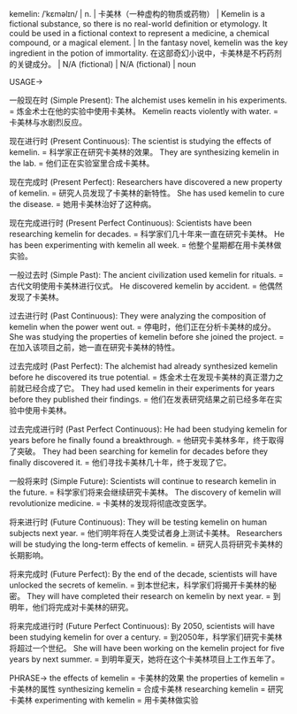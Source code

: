 kemelin: /ˈkɛməlɪn/ | n. | 卡美林（一种虚构的物质或药物） | Kemelin is a fictional substance, so there is no real-world definition or etymology. It could be used in a fictional context to represent a medicine, a chemical compound, or a magical element. |  In the fantasy novel, kemelin was the key ingredient in the potion of immortality. 在这部奇幻小说中，卡美林是不朽药剂的关键成分。 |  N/A (fictional) | N/A (fictional) | noun


USAGE->

一般现在时 (Simple Present):
The alchemist uses kemelin in his experiments. = 炼金术士在他的实验中使用卡美林。
Kemelin reacts violently with water. = 卡美林与水剧烈反应。

现在进行时 (Present Continuous):
The scientist is studying the effects of kemelin. = 科学家正在研究卡美林的效果。
They are synthesizing kemelin in the lab. = 他们正在实验室里合成卡美林。

现在完成时 (Present Perfect):
Researchers have discovered a new property of kemelin. = 研究人员发现了卡美林的新特性。
She has used kemelin to cure the disease. = 她用卡美林治好了这种病。

现在完成进行时 (Present Perfect Continuous):
Scientists have been researching kemelin for decades. = 科学家们几十年来一直在研究卡美林。
He has been experimenting with kemelin all week. = 他整个星期都在用卡美林做实验。

一般过去时 (Simple Past):
The ancient civilization used kemelin for rituals. = 古代文明使用卡美林进行仪式。
He discovered kemelin by accident. = 他偶然发现了卡美林。


过去进行时 (Past Continuous):
They were analyzing the composition of kemelin when the power went out. = 停电时，他们正在分析卡美林的成分。
She was studying the properties of kemelin before she joined the project. = 在加入该项目之前，她一直在研究卡美林的特性。

过去完成时 (Past Perfect):
The alchemist had already synthesized kemelin before he discovered its true potential. = 炼金术士在发现卡美林的真正潜力之前就已经合成了它。
They had used kemelin in their experiments for years before they published their findings. = 他们在发表研究结果之前已经多年在实验中使用卡美林。

过去完成进行时 (Past Perfect Continuous):
He had been studying kemelin for years before he finally found a breakthrough. = 他研究卡美林多年，终于取得了突破。
They had been searching for kemelin for decades before they finally discovered it. =  他们寻找卡美林几十年，终于发现了它。

一般将来时 (Simple Future):
Scientists will continue to research kemelin in the future. = 科学家们将来会继续研究卡美林。
The discovery of kemelin will revolutionize medicine. = 卡美林的发现将彻底改变医学。

将来进行时 (Future Continuous):
They will be testing kemelin on human subjects next year. = 他们明年将在人类受试者身上测试卡美林。
Researchers will be studying the long-term effects of kemelin. = 研究人员将研究卡美林的长期影响。

将来完成时 (Future Perfect):
By the end of the decade, scientists will have unlocked the secrets of kemelin. = 到本世纪末，科学家们将揭开卡美林的秘密。
They will have completed their research on kemelin by next year. = 到明年，他们将完成对卡美林的研究。

将来完成进行时 (Future Perfect Continuous):
By 2050, scientists will have been studying kemelin for over a century. = 到2050年，科学家们研究卡美林将超过一个世纪。
She will have been working on the kemelin project for five years by next summer. = 到明年夏天，她将在这个卡美林项目上工作五年了。


PHRASE->
the effects of kemelin = 卡美林的效果
the properties of kemelin = 卡美林的属性
synthesizing kemelin = 合成卡美林
researching kemelin = 研究卡美林
experimenting with kemelin = 用卡美林做实验

